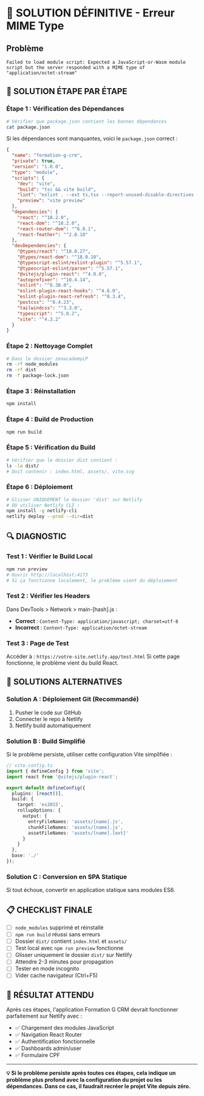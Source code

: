 # 🚨 SOLUTION DÉFINITIVE - Erreur MIME Type

## Problème
```
Failed to load module script: Expected a JavaScript-or-Wasm module script but the server responded with a MIME type of "application/octet-stream"
```

## 🔧 SOLUTION ÉTAPE PAR ÉTAPE

### Étape 1 : Vérification des Dépendances
```bash
# Vérifier que package.json contient les bonnes dépendances
cat package.json
```

Si les dépendances sont manquantes, voici le `package.json` correct :

```json
{
  "name": "formation-g-crm",
  "private": true,
  "version": "1.0.0",
  "type": "module",
  "scripts": {
    "dev": "vite",
    "build": "tsc && vite build",
    "lint": "eslint . --ext ts,tsx --report-unused-disable-directives --max-warnings 0",
    "preview": "vite preview"
  },
  "dependencies": {
    "react": "^18.2.0",
    "react-dom": "^18.2.0",
    "react-router-dom": "^6.8.1",
    "react-feather": "^2.0.10"
  },
  "devDependencies": {
    "@types/react": "^18.0.27",
    "@types/react-dom": "^18.0.10",
    "@typescript-eslint/eslint-plugin": "^5.57.1",
    "@typescript-eslint/parser": "^5.57.1",
    "@vitejs/plugin-react": "^4.0.0",
    "autoprefixer": "^10.4.14",
    "eslint": "^8.38.0",
    "eslint-plugin-react-hooks": "^4.6.0",
    "eslint-plugin-react-refresh": "^0.3.4",
    "postcss": "^8.4.23",
    "tailwindcss": "^3.3.0",
    "typescript": "^5.0.2",
    "vite": "^4.3.2"
  }
}
```

### Étape 2 : Nettoyage Complet
```bash
# Dans le dossier zenacademyLP
rm -rf node_modules
rm -rf dist
rm -f package-lock.json
```

### Étape 3 : Réinstallation
```bash
npm install
```

### Étape 4 : Build de Production
```bash
npm run build
```

### Étape 5 : Vérification du Build
```bash
# Vérifier que le dossier dist contient :
ls -la dist/
# Doit contenir : index.html, assets/, vite.svg
```

### Étape 6 : Déploiement
```bash
# Glisser UNIQUEMENT le dossier 'dist' sur Netlify
# OU utiliser Netlify CLI :
npm install -g netlify-cli
netlify deploy --prod --dir=dist
```

## 🔍 DIAGNOSTIC

### Test 1 : Vérifier le Build Local
```bash
npm run preview
# Ouvrir http://localhost:4173
# Si ça fonctionne localement, le problème vient du déploiement
```

### Test 2 : Vérifier les Headers
Dans DevTools > Network > main-[hash].js :
- **Correct** : `Content-Type: application/javascript; charset=utf-8`
- **Incorrect** : `Content-Type: application/octet-stream`

### Test 3 : Page de Test
Accéder à : `https://votre-site.netlify.app/test.html`
Si cette page fonctionne, le problème vient du build React.

## 🚨 SOLUTIONS ALTERNATIVES

### Solution A : Déploiement Git (Recommandé)
1. Pusher le code sur GitHub
2. Connecter le repo à Netlify
3. Netlify build automatiquement

### Solution B : Build Simplifié
Si le problème persiste, utiliser cette configuration Vite simplifiée :

```typescript
// vite.config.ts
import { defineConfig } from 'vite';
import react from '@vitejs/plugin-react';

export default defineConfig({
  plugins: [react()],
  build: {
    target: 'es2015',
    rollupOptions: {
      output: {
        entryFileNames: 'assets/[name].js',
        chunkFileNames: 'assets/[name].js',
        assetFileNames: 'assets/[name].[ext]'
      }
    }
  },
  base: './'
});
```

### Solution C : Conversion en SPA Statique
Si tout échoue, convertir en application statique sans modules ES6.

## 📋 CHECKLIST FINALE

- [ ] `node_modules` supprimé et réinstallé
- [ ] `npm run build` réussi sans erreurs
- [ ] Dossier `dist/` contient `index.html` et `assets/`
- [ ] Test local avec `npm run preview` fonctionne
- [ ] Glisser uniquement le dossier `dist/` sur Netlify
- [ ] Attendre 2-3 minutes pour propagation
- [ ] Tester en mode incognito
- [ ] Vider cache navigateur (Ctrl+F5)

## 🎯 RÉSULTAT ATTENDU

Après ces étapes, l'application Formation G CRM devrait fonctionner parfaitement sur Netlify avec :
- ✅ Chargement des modules JavaScript
- ✅ Navigation React Router
- ✅ Authentification fonctionnelle
- ✅ Dashboards admin/user
- ✅ Formulaire CPF

---

**💡 Si le problème persiste après toutes ces étapes, cela indique un problème plus profond avec la configuration du projet ou les dépendances. Dans ce cas, il faudrait recréer le projet Vite depuis zéro.**
